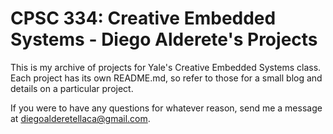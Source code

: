 # CPSC 334: Creative Embedded Systems - Diego Alderete's Projects

This is my archive of projects for Yale's Creative Embedded Systems class. Each project has its own README.md, so refer to those for a small blog and details on a particular project.

If you were to have any questions for whatever reason, send me a message at diegoalderetellaca@gmail.com.
